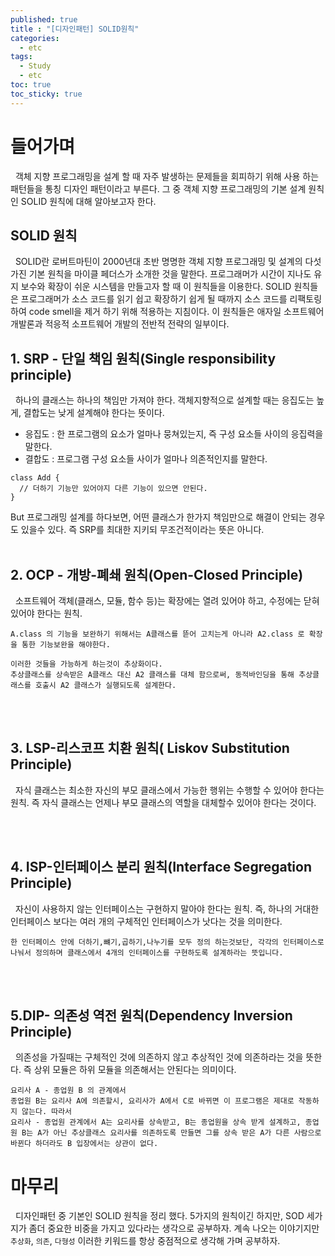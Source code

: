 ```yaml
---
published: true
title : "[디자인패턴] SOLID원칙"
categories:
  - etc
tags:
  - Study
  - etc
toc: true
toc_sticky: true
---
```


# 들어가며
&nbsp; 객체 지향 프로그래밍을 설계 할 때 자주 발생하는 문제들을 회피하기 위해 사용 하는 패턴들을 통칭 디자인 패턴이라고 부른다.  그 중 객체 지향 프로그래밍의 기본 설계 원칙인 SOLID 원칙에 대해 알아보고자 한다.


## SOLID 원칙
&nbsp; SOLID란 로버트마틴이 2000년대 초반 명명한 객체 지향 프로그래밍 및 설계의 다섯가진 기본 원칙을 마이클 페더스가 소개한 것을 말한다. 프로그래머가 시간이 지나도 유지 보수와 확장이 쉬운 시스템을 만들고자 할 때 이 원칙들을 이용한다. SOLID 원칙들은 프로그래머가 소스 코드를 읽기 쉽고 확장하기 쉽게 될 때까지 소스 코드를 리팩토링하여 code smell을 제거 하기 위해 적용하는 지침이다. 이 원칙들은 애자일 소프트웨어 개발론과 적응적 소프트웨어 개발의 전반적 전략의 일부이다.

## 1. SRP - 단일 책임 원칙(Single responsibility principle)
&nbsp; 하나의 클래스는 하나의 책임만 가져야 한다. 객체지향적으로 설계할 때는 응집도는 높게, 결합도는 낮게 설계해야 한다는 뜻이다.
  - 응집도 : 한 프로그램의 요소가 얼마나 뭉쳐있는지, 즉 구성 요소들 사이의 응집력을 말한다.
  - 결합도 : 프로그램 구성 요소들 사이가 얼마나 의존적인지를 말한다.

```
class Add {
  // 더하기 기능만 있어야지 다른 기능이 있으면 안된다.
}
```

But 프로그래밍 설계를 하다보면, 어떤 클래스가 한가지 책임만으로 해결이 안되는 경우도 있을수 있다. 즉 SRP를 최대한 지키되 무조건적이라는 뜻은 아니다.
<br>
<br>


## 2. OCP - 개방-폐쇄 원칙(Open-Closed Principle)
&nbsp; 소프트웨어 객체(클래스, 모듈, 함수 등)는 확장에는 열려 있어야 하고, 수정에는 닫혀 있어야 한다는 원칙.

```
A.class 의 기능을 보완하기 위해서는 A클래스를 뜯어 고치는게 아니라 A2.class 로 확장을 통한 기능보완을 해야한다.

이러한 것들을 가능하게 하는것이 추상화이다.
추상클래스를 상속받은 A클래스 대신 A2 클래스를 대체 함으로써, 동적바인딩을 통해 추상클래스를 호출시 A2 클래스가 실행되도록 설계한다.
```

<br>
<br>

## 3. LSP-리스코프 치환 원칙( Liskov Substitution Principle)
&nbsp; 자식 클래스는 최소한 자신의 부모 클래스에서 가능한 행위는 수행할 수 있어야 한다는 원칙. 즉 자식 클래스는 언제나 부모 클래스의 역할을 대체할수 있어야 한다는 것이다.

<br>
<br>


## 4. ISP-인터페이스 분리 원칙(Interface Segregation Principle)
&nbsp; 자신이 사용하지 않는 인터페이스는 구현하지 말아야 한다는 원칙. 즉, 하나의 거대한 인터페이스 보다는 여러 개의 구체적인 인터페이스가 낫다는 것을 의미한다.

```
한 인터페이스 안에 더하기,뺴기,곱하기,나누기를 모두 정의 하는것보단, 각각의 인터페이스로 나눠서 정의하며 클래스에서 4개의 인터페이스를 구현하도록 설계하라는 뜻입니다.
```

<br>
<br>

## 5.DIP- 의존성 역전 원칙(Dependency Inversion Principle)
&nbsp; 의존성을 가질때는 구체적인 것에 의존하지 않고 추상적인 것에 의존하라는 것을 뜻한다.
즉 상위 모듈은 하위 모듈을 의존해서는 안된다는 의미이다.

```
요리사 A - 종업원 B 의 관계에서
종업원 B는 요리사 A에 의존할시, 요리사가 A에서 C로 바뀌면 이 프로그램은 제대로 작동하지 않는다. 따라서
요리사 - 종업원 관계에서 A는 요리사를 상속받고, B는 종업원을 상속 받게 설계하고, 종업원 B는 A가 아닌 추상클래스 요리사를 의존하도록 만들면 그를 상속 받은 A가 다른 사람으로 바뀐다 하더라도 B 입장에서는 상관이 없다.
```



# 마무리
&nbsp; 디자인패턴 중 기본인 SOLID 원칙을 정리 했다.
5가지의 원칙이긴 하지만, SOD 세가지가 좀더 중요한 비중을 가지고 있다라는 생각으로 공부하자. 계속 나오는 이야기지만 `추상화`, `의존`, `다형성` 이러한 키워드를 항상 중점적으로 생각해 가며 공부하자.







